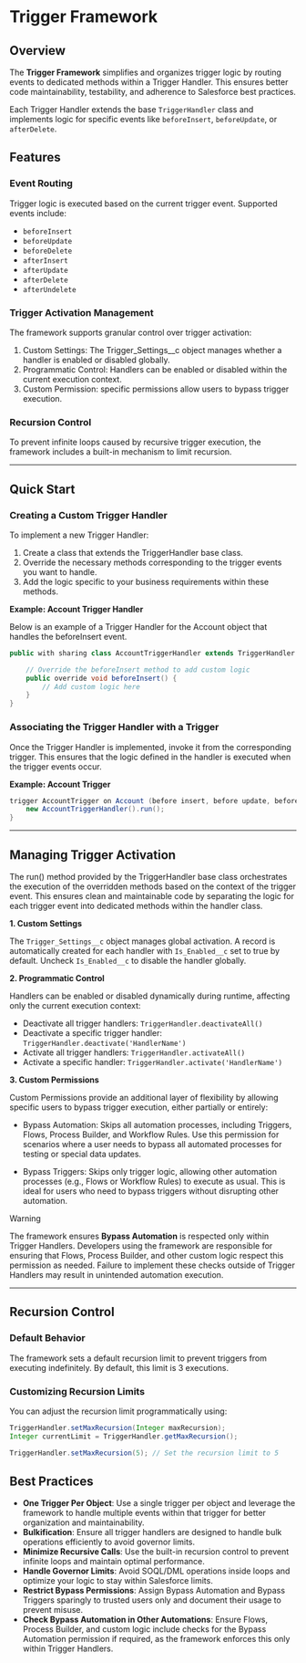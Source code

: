# Trigger Framework

## Overview

The **Trigger Framework** simplifies and organizes trigger logic by routing events to dedicated methods within a 
Trigger Handler. This ensures better code maintainability, testability, and adherence to Salesforce best practices.

Each Trigger Handler extends the base `TriggerHandler` class and implements logic for specific events like 
`beforeInsert`, `beforeUpdate`, or `afterDelete`.

## Features

### Event Routing

Trigger logic is executed based on the current trigger event. Supported events include:

- `beforeInsert`
- `beforeUpdate`
- `beforeDelete`
- `afterInsert`
- `afterUpdate`
- `afterDelete`
- `afterUndelete`

### Trigger Activation Management

The framework supports granular control over trigger activation:

1. Custom Settings: The Trigger_Settings__c object manages whether a handler is enabled or disabled globally.
2. Programmatic Control: Handlers can be enabled or disabled within the current execution context.
3. Custom Permission: specific permissions allow users to bypass trigger execution.

### Recursion Control

To prevent infinite loops caused by recursive trigger execution, the framework includes a built-in mechanism to limit recursion.

---

## Quick Start

### Creating a Custom Trigger Handler

To implement a new Trigger Handler:

1.	Create a class that extends the TriggerHandler base class.
2.	Override the necessary methods corresponding to the trigger events you want to handle.
3.	Add the logic specific to your business requirements within these methods.

**Example: Account Trigger Handler**

Below is an example of a Trigger Handler for the Account object that handles the beforeInsert event.

```java
public with sharing class AccountTriggerHandler extends TriggerHandler {

    // Override the beforeInsert method to add custom logic
    public override void beforeInsert() {
        // Add custom logic here
    }
}
```

### Associating the Trigger Handler with a Trigger

Once the Trigger Handler is implemented, invoke it from the corresponding trigger. This ensures that the logic defined in the handler is executed when the trigger events occur.

**Example: Account Trigger**

```java
trigger AccountTrigger on Account (before insert, before update, before delete, after insert, after update, after delete, after undelete) {
    new AccountTriggerHandler().run();
}
```

---

## Managing Trigger Activation

The run() method provided by the TriggerHandler base class orchestrates the execution of the overridden methods 
based on the context of the trigger event. This ensures clean and maintainable code by separating the logic for 
each trigger event into dedicated methods within the handler class.

**1. Custom Settings**

The `Trigger_Settings__c` object manages global activation. A record is automatically created for each handler with
`Is_Enabled__c` set to true by default. Uncheck `Is_Enabled__c` to disable the handler globally.

**2. Programmatic Control**

Handlers can be enabled or disabled dynamically during runtime, affecting only the current execution context:

- Deactivate all trigger handlers: `TriggerHandler.deactivateAll()`
- Deactivate a specific trigger handler: `TriggerHandler.deactivate('HandlerName')`
- Activate all trigger handlers: `TriggerHandler.activateAll()`
- Activate a specific handler: `TriggerHandler.activate('HandlerName')`

**3. Custom Permissions**

Custom Permissions provide an additional layer of flexibility by allowing specific users to bypass trigger 
execution, either partially or entirely:

- Bypass Automation: Skips all automation processes, including Triggers, Flows, Process Builder, and Workflow 
Rules. Use this permission for scenarios where a user needs to bypass all automated processes for testing or 
special data updates.

- Bypass Triggers: Skips only trigger logic, allowing other automation processes (e.g., Flows or Workflow Rules) 
to execute as usual. This is ideal for users who need to bypass triggers without disrupting other automation.


> [!WARNING]
> 
> The framework ensures **Bypass Automation** is respected only within Trigger Handlers. Developers using the 
framework are responsible for ensuring that Flows, Process Builder, and other custom logic respect this 
permission as needed. Failure to implement these checks outside of Trigger Handlers may result in unintended 
automation execution.

---

## Recursion Control

### Default Behavior

The framework sets a default recursion limit to prevent triggers from executing indefinitely. By default, this 
limit is 3 executions.

### Customizing Recursion Limits

You can adjust the recursion limit programmatically using:

```java
TriggerHandler.setMaxRecursion(Integer maxRecursion);
Integer currentLimit = TriggerHandler.getMaxRecursion();
```

```java
TriggerHandler.setMaxRecursion(5); // Set the recursion limit to 5
```


## Best Practices

- **One Trigger Per Object**: Use a single trigger per object and leverage the framework to handle multiple events within that trigger for better organization and maintainability.
- **Bulkification**: Ensure all trigger handlers are designed to handle bulk operations efficiently to avoid governor limits.
- **Minimize Recursive Calls**: Use the built-in recursion control to prevent infinite loops and maintain optimal performance.
- **Handle Governor Limits**: Avoid SOQL/DML operations inside loops and optimize your logic to stay within Salesforce limits.
- **Restrict Bypass Permissions**: Assign Bypass Automation and Bypass Triggers sparingly to trusted users only and document their usage to prevent misuse.
- **Check Bypass Automation in Other Automations**: Ensure Flows, Process Builder, and custom logic include checks for the Bypass Automation permission if required, as the framework enforces this only within Trigger Handlers.